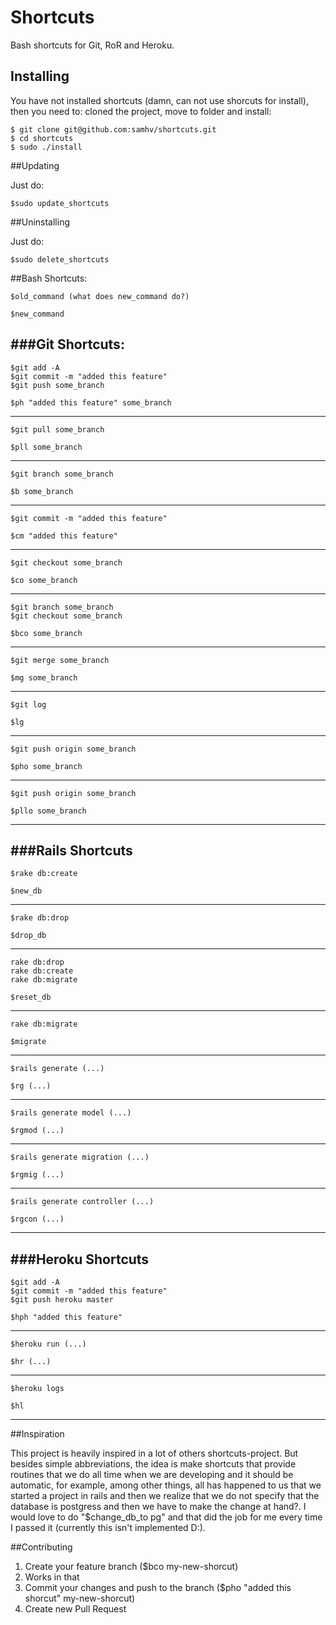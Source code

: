 # Shortcuts

Bash shortcuts for Git, RoR and Heroku.

## Installing

You have not installed shortcuts (damn, can not use shorcuts for install), then you need to: cloned the project, move to folder and install:

```
$ git clone git@github.com:samhv/shortcuts.git
$ cd shortcuts
$ sudo ./install
```

##Updating

Just do:

```
$sudo update_shortcuts
```

##Uninstalling

Just do:

```
$sudo delete_shortcuts
```

##Bash Shortcuts:
```
$old_command (what does new_command do?)
```
```
$new_command
```

###Git Shortcuts:
------------------
```
$git add -A
$git commit -m "added this feature"
$git push some_branch
```
```
$ph "added this feature" some_branch
```
------------------
```
$git pull some_branch
```
```
$pll some_branch
```
------------------
```
$git branch some_branch
```
```
$b some_branch
```
------------------
```
$git commit -m "added this feature"
```
```
$cm "added this feature"
```
------------------
```
$git checkout some_branch
```
```
$co some_branch 
```
------------------
```
$git branch some_branch
$git checkout some_branch
```
```
$bco some_branch
```
------------------
```
$git merge some_branch
```
```
$mg some_branch
```
------------------
```
$git log
```
```
$lg
```
------------------
```
$git push origin some_branch
```
```
$pho some_branch
```
------------------
```
$git push origin some_branch
```
```
$pllo some_branch
```
------------------

###Rails Shortcuts
------------------
```
$rake db:create
```
```
$new_db
```
------------------
```
$rake db:drop
```
```
$drop_db
```
------------------
```
rake db:drop
rake db:create
rake db:migrate
```
```
$reset_db
```
------------------
```
rake db:migrate
```
```
$migrate
```
------------------
```
$rails generate (...)
```
```
$rg (...)
```
------------------
```
$rails generate model (...)
```
```
$rgmod (...)
```
------------------
```
$rails generate migration (...)
```
```
$rgmig (...)
```
------------------
```
$rails generate controller (...)
```
```
$rgcon (...)
```
------------------

###Heroku Shortcuts
------------------
```
$git add -A
$git commit -m "added this feature"
$git push heroku master
```
```
$hph "added this feature"
```
------------------
```
$heroku run (...)
```
```
$hr (...)
```
------------------
```
$heroku logs
```
```
$hl
```
------------------

##Inspiration

This project is heavily inspired in a lot of others shortcuts-project. But besides simple abbreviations, the idea is make shortcuts that provide routines that we do all time when we are developing and it should be automatic, for example, among other things, all has happened to us that we started a project in rails and then we realize that we do not specify that the database is postgress and then we have to make the change at hand?. I would love to do "$change_db_to pg" and that did the job for me every time I passed it (currently this isn't implemented D:).

##Contributing

1. Create your feature branch ($bco my-new-shorcut)
2. Works in that
3. Commit your changes and push to the branch ($pho "added this shorcut" my-new-shorcut)
5. Create new Pull Request